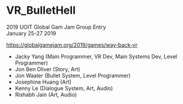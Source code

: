 # VR_BulletHell
2019 UOIT Global Gam Jam Group Entry  
January 25-27 2019  
  
https://globalgamejam.org/2019/games/way-back-vr
  
- Jacky Yang (Main Programmer, VR Dev, Main Systems Dev, Level Programmer)
- Jon Ben Oliver (Story, Art)
- Jon Waaler (Bullet System, Level Programmer)
- Josephine Huang (Art)
- Kenny Le (Dialogue System, Art, Audio) 
- Rishabh Jain (Art, Audio)
